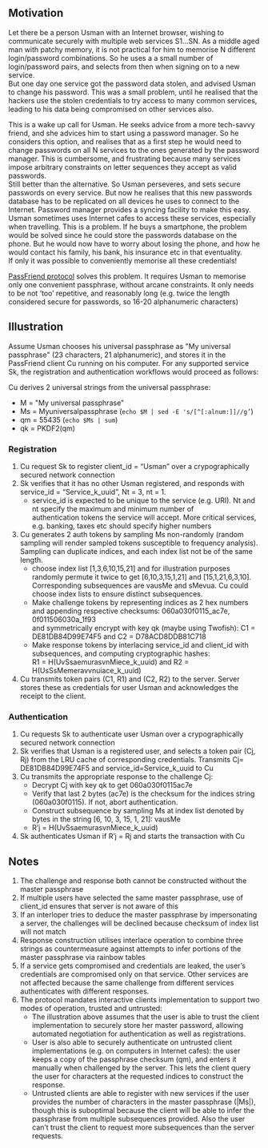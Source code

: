 ## Motivation
Let there be a person Usman with an Internet browser, wishing to communicate securely with multiple web services S1…SN.
As a middle aged man with patchy memory, it is not practical for him to memorise N different login/password combinations.
So he uses a a small number of login/password pairs, and selects from then when signing on to a new service.  
But one day one service got the password data stolen, and advised Usman to change his password.
This was a small problem, until he realised that the hackers use the stolen credentials to try access to many common 
services, leading to his data being compromised on other services also. 

This is a wake up call for Usman. He seeks advice from a more tech-savvy friend, and she advices him to start using a password 
manager. So he considers this option, and realises that as a first step he would need to change passwords on all N services to 
the ones generated by the password manager. This is cumbersome, and frustrating because many services impose arbitrary 
constraints on letter sequences they accept as valid passwords.  
Still better than the alternative. So Usman perseveres, and sets secure passwords on every service. But now he realises 
that this new passwords database has to be replicated on all devices he uses to connect to the Internet. Password manager 
provides a syncing facility to make this easy.  
Usman sometimes uses Internet cafes to access these services, especially when travelling. This is a problem. If he buys a 
smartphone, the problem would be solved since he could store the passwords database on the phone. But he would now have to 
worry about losing the phone, and how he would contact his family, his bank, his insurance etc in that eventuality.  
If only it was possible to conveniently memorise all these credentials!

[PassFriend protocol](./README.md) solves this problem. It requires Usman to memorise only one convenient passphrase, 
without arcane constraints. It only needs to be not ’too’ repetitive, and reasonably long (e.g. twice the length considered 
secure for passwords, so 16-20 alphanumeric characters)

## Illustration
Assume Usman chooses his universal passphrase as "My universal passphrase" (23 characters, 21 alphanumeric), and stores it in 
the PassFriend client Cu running on his computer.  For any supported service Sk, the registration and authentication workflows 
would proceed as follows:

Cu derives 2 universal strings from the universal passphrase:
* M = "My universal passphrase"
* Ms = Myuniversalpassphrase (```echo $M | sed -E 's/[^[:alnum:]]//g’```)
* qm = 55435 (```echo $Ms | sum```)
* qk = PKDF2(qm)

### Registration
1. Cu request Sk to register client_id = “Usman” over a crypographically secured network connection
2. Sk verifies that it has no other Usman registered, and responds with service_id = “Service_k_uuid”, Nt = 3, nt = 1.
   - service_id is expected to be unique to the service (e.g. URI). Nt and nt specify the maximum and minimum number of  
   authentication tokens the service will accept. More critical services, e.g. banking, taxes etc should specify higher numbers 
3. Cu generates 2 auth tokens by sampling Ms non-randomly (random sampling will render sampled tokens susceptible to 
frequency analysis). Sampling can duplicate indices, and each index list not be of the same length.
   - choose index list [1,3,6,10,15,21] and for illustration purposes randomly permute it twice to get [6,10,3,15,1,21] and 
   [15,1,21,6,3,10]. Corresponding subsequences are vausMe and sMevua. Cu could choose index lists to ensure distinct 
   subsequences.
   - Make challenge tokens by representing indices as 2 hex numbers and appending respective checksums: 060a030f0115_ac7e, 
   0f011506030a_1f93  
   and symmetrically encrypt with key qk (maybe using Twofish): C1 = DE81DB84D99E74F5 and C2 = D78ACD8DDB81C718
   - Make response tokens by interlacing service_id and client_id with subsequences, and computing cryptographic hashes:  
   R1 = H(UvSsaemurasvnMiece_k_uuid) and R2 = H(UsSsMemeravvnuiace_k_uuid)
4. Cu transmits token pairs (C1, R1) and (C2, R2) to the server. Server stores these as credentials for user Usman and 
acknowledges the receipt to the client.

### Authentication
1. Cu requests Sk to authenticate user Usman over a crypographically secured network connection
2. Sk verifies that Usman is a registered user, and selects a token pair (Cj, Rj) from the LRU cache of corresponding 
credentials. Transmits Cj= DE81DB84D99E74F5 and service_id=Service_k_uuid to Cu
3. Cu transmits the appropriate response to the challenge Cj:
   - Decrypt Cj with key qk to get 060a030f0115ac7e
   - Verify that last 2 bytes (ac7e) is the checksum for the indices string (060a030f0115). If not, abort authentication.
   - Construct subsequence by sampling Ms at index list denoted by bytes in the string [6, 10, 3, 15, 1, 21]: vausMe
   - R’j = H(UvSsaemurasvnMiece_k_uuid)
4. Sk authenticates Usman if R’j = Rj and starts the transaction with Cu

## Notes
1. The challenge and response both cannot be constructed without the master passphrase 
2. If multiple users have selected the same master passphrase, use of client_id ensures that server is not aware of this
3. If an interloper tries to deduce the master passphrase by impersonating a server, the challenges will be declined because 
checksum of index list will not match
4. Response construction utilises interlace operation to combine three strings as countermeasure against attempts to infer 
portions of the master passphrase via rainbow tables
5. If a service gets compromised and credentials are leaked, the user’s credentials are compromised only on that service. Other 
services are not affected because the same challenge from different services authenticates with different responses. 
6. The protocol mandates interactive clients implementation to support two modes of operation, trusted and untrusted:
   - The illustration above assumes that the user is able to trust the client implementation to securely store her master 
   password, allowing automated negotiation for authentication as well as registrations.
   - User is also able to securely authenticate on untrusted client implementations (e.g. on computers in Internet cafes): the 
   user keeps a copy of the passphrase checksum (qm), and enters it manually when challenged by the server. This lets the 
   client query the user for characters at the requested indices to construct the response.
   - Untrusted clients are able to register with new services if the user provides the number of characters in the master 
   passphrase (|Ms|), though this is suboptimal because the client will be able to infer the passphrase from multiple 
   subsequences provided. Also the user can’t trust the client to request more subsequences than the server requests.
